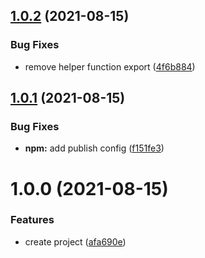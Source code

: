 ## [1.0.2](https://github.com/DerYeger/vue-masonry-wall/compare/v1.0.1...v1.0.2) (2021-08-15)


### Bug Fixes

* remove helper function export ([4f6b884](https://github.com/DerYeger/vue-masonry-wall/commit/4f6b8848f1e0af0c9797111d73e87eb3224cc64f))

## [1.0.1](https://github.com/DerYeger/vue-masonry-wall/compare/v1.0.0...v1.0.1) (2021-08-15)


### Bug Fixes

* **npm:** add publish config ([f151fe3](https://github.com/DerYeger/vue-masonry-wall/commit/f151fe31166dea440422c9b1486e649192085203))

# 1.0.0 (2021-08-15)


### Features

* create project ([afa690e](https://github.com/DerYeger/vue-masonry-wall/commit/afa690e2b2aa9fcfa1a80391548922db58f81f09))
